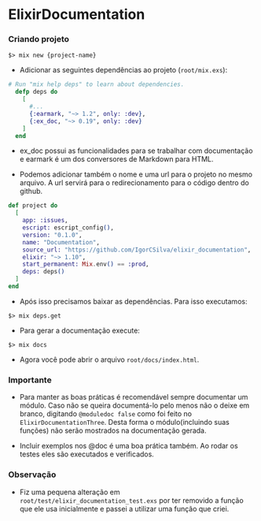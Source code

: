 # ElixirDocumentation

### Criando projeto
```console
$> mix new {project-name}
```

- Adicionar as seguintes dependências ao projeto (`root/mix.exs`):
```elixir
# Run "mix help deps" to learn about dependencies.
  defp deps do
    [
      #...
      {:earmark, "~> 1.2", only: :dev},
      {:ex_doc, "~> 0.19", only: :dev}
    ]
  end
```

  - ex_doc possui as funcionalidades para se trabalhar com documentação e earmark é um dos conversores de Markdown para HTML.

- Podemos adicionar também o nome e uma url para o projeto no mesmo arquivo. A url servirá para o redirecionamento para o código dentro do github.
```elixir
def project do
  [
    app: :issues,
    escript: escript_config(),
    version: "0.1.0",
    name: "Documentation",
    source_url: "https://github.com/IgorCSilva/elixir_documentation",
    elixir: "~> 1.10",
    start_permanent: Mix.env() == :prod,
    deps: deps()
  ]
end
```

- Após isso precisamos baixar as dependências. Para isso executamos:
```console
$> mix deps.get
```

- Para gerar a documentação execute:
```console
$> mix docs
```

- Agora você pode abrir o arquivo `root/docs/index.html`.

### Importante

- Para manter as boas práticas é recomendável sempre documentar um módulo. Caso não se queira documentá-lo pelo menos não o deixe em branco, digitando `@moduledoc false` como foi feito no `ElixirDocumentationThree`. Desta forma o módulo(incluindo suas funções) não serão mostrados na documentação gerada.

- Incluir exemplos nos @doc é uma boa prática também. Ao rodar os testes eles são executados e verificados.

### Observação
 
- Fiz uma pequena alteração em `root/test/elixir_documentation_test.exs` por ter removido a função que ele usa inicialmente e passei a utilizar uma função que criei.